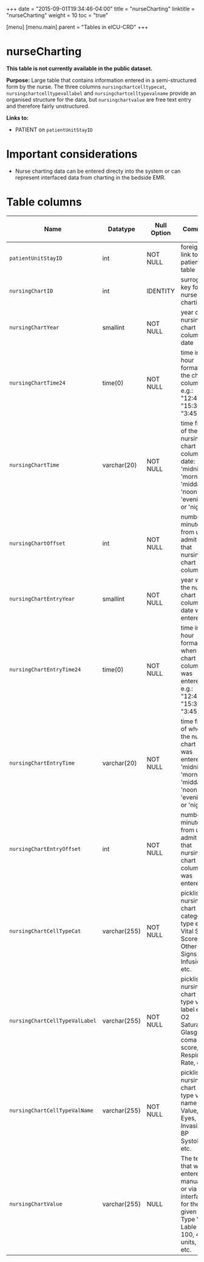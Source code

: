 +++
date = "2015-09-01T19:34:46-04:00"
title = "nurseCharting"
linktitle = "nurseCharting"
weight = 10
toc = "true"

[menu]
  [menu.main]
    parent = "Tables in eICU-CRD"
+++

# nurseCharting

**This table is not currently available in the public dataset.**

**Purpose:** Large table that contains information entered in a semi-structured form by the nurse.  The three columns `nursingchartcelltypecat`, `nursingchartcelltypevallabel` and `nursingchartcelltypevalname` provide an organised structure for the data, but `nursingchartvalue` are free text entry and therefore fairly unstructured.

**Links to:**

* PATIENT on `patientUnitStayID`

 # Important considerations

* Nurse charting data can be entered directy into the system or can represent interfaced data from charting in the bedside EMR.

# Table columns

Name | Datatype | Null Option | Comment | Is Key | Stored Transformed Created
---- | ---- | ---- | ---- | ---- | ----
`patientUnitStayID` | int | NOT NULL | foreign key link to the patient table | FK | C
`nursingChartID` | int | IDENTITY | surrogate key for the nurse charting | PK | C
`nursingChartYear` | smallint | NOT NULL | year of the nursing chart column date |  | T
`nursingChartTime24` | time(0) | NOT NULL | time in 24 hour format of the chart column e.g.: "12:45", "15:30", "3:45" |  | T
`nursingChartTime` | varchar(20) | NOT NULL | time frame of the nursing chart column date: 'midnight', 'morning', 'midday', 'noon', 'evening', or 'night' |  | T
`nursingChartOffset` | int | NOT NULL | number of minutes from unit admit time that nursing chart column |  | C
`nursingChartEntryYear` | smallint | NOT NULL | year when the nursing chart column date was entered |  | T
`nursingChartEntryTime24` | time(0) | NOT NULL | time in 24 hour format of when the chart column was entered e.g.: "12:45", "15:30", "3:45" |  | T
`nursingChartEntryTime` | varchar(20) | NOT NULL | time frame of when the nursing chart item was entered: 'midnight', 'morning', 'midday', 'noon', 'evening', or 'night' |  | T
`nursingChartEntryOffset` | int | NOT NULL | number of minutes from unit admit time that nursing chart column was entered |  | C
`nursingChartCellTypeCat` | varchar(255) | NOT NULL | picklist nursing chart category type e.g.: Vital Signs, Scores, Other Vital Signs and Infusions, etc. |  | S
`nursingChartCellTypeValLabel` | varchar(255) | NOT NULL | picklist nursing chart cell type value label e.g.: O2 Saturation, Glasgow coma score, Respiratory Rate, etc. |  | S
`nursingChartCellTypeValName` | varchar(255) | NOT NULL | picklist nursing chart cell type value name e.g.: Value, GCS Eyes, Non-Invasive BP Systolic, etc. |  | S
`nursingChartValue` | varchar(255) | NULL | The text that was entered manually or via a interface for the given Cell Type Val Lable e.g.: 100, 4 units, 35%, etc. |  | S


<!-- # Detailed description

* To follow. -->
